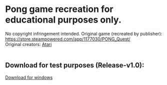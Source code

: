 # Pong game recreation for educational purposes only. <br>
No copyright infringement intended. Original game (recreated by publisher): https://store.steampowered.com/app/1177030/PONG_Quest/ <br>
Original creators: [Atari](https://www.atari.com/)
<br>
<br>
## Download for test purposes (Release-v1.0): <br>
[Download for windows](https://github.com/Sudeep-Sharma0-0/pong-project/releases/download/release-v1.0/Release-v1.0.zip)
